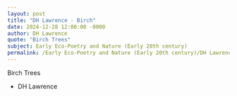 ```yaml
---
layout: post
title: "DH Lawrence - Birch"
date: 2024-12-28 12:00:00 -0000
author: DH Lawrence
quote: "Birch Trees"
subject: Early Eco-Poetry and Nature (Early 20th century)
permalink: /Early Eco-Poetry and Nature (Early 20th century)/DH Lawrence/DH Lawrence - Birch
---
```


Birch Trees

- DH Lawrence
